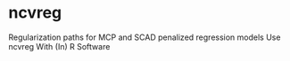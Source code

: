 # ncvreg
Regularization paths for MCP and SCAD penalized regression models Use ncvreg With (In) R Software

